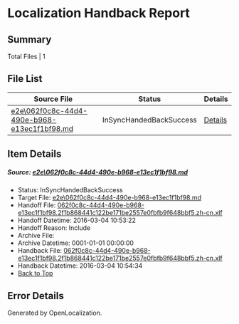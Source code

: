 # <a name='report-top'></a> Localization Handback Report

## Summary
 Total Files | 1

## File List
 Source File | Status | Details 
 ----------- | ------ | ------- 
 [e2e\062f0c8c-44d4-490e-b968-e13ec1f1bf98.md](https://github.com/OpenLocalizationTest/oltest/blob/0c639f951df8bac0dce8ec6878e28a646e56dc44/e2e/062f0c8c-44d4-490e-b968-e13ec1f1bf98.md) | InSyncHandedBackSuccess | [Details](#99b04a727238871e87c19f0d2d36c5ffd1d155673)

## Item Details
##### <a name='99b04a727238871e87c19f0d2d36c5ffd1d155673'></a> Source: [e2e\062f0c8c-44d4-490e-b968-e13ec1f1bf98.md](https://github.com/OpenLocalizationTest/oltest/blob/0c639f951df8bac0dce8ec6878e28a646e56dc44/e2e/062f0c8c-44d4-490e-b968-e13ec1f1bf98.md)
* Status: InSyncHandedBackSuccess
* Target File: [e2e\062f0c8c-44d4-490e-b968-e13ec1f1bf98.md](https://github.com/OpenLocalizationTestOrg/oltest.zh-cn/blob/1fb1ee60c6e93c08988447cdc0f739638b922fdf/e2e/062f0c8c-44d4-490e-b968-e13ec1f1bf98.md)
* Handoff File: [062f0c8c-44d4-490e-b968-e13ec1f1bf98.2f1b868441c122be171be2557e0fbfb9f648bbf5.zh-cn.xlf](https://github.com/OpenLocalizationTestOrg/olhandoff/blob/a2628f92cace951afdeec3943637fa1bc6855cd0/ol-handoff/OpenLocalizationTestOrg/oltest.zh-cn/qimu/ht/062f0c8c-44d4-490e-b968-e13ec1f1bf98.2f1b868441c122be171be2557e0fbfb9f648bbf5.zh-cn.xlf)
* Handoff Datetime: 2016-03-04 10:53:22
* Handoff Reason: Include
* Archive File: 
* Archive Datetime: 0001-01-01 00:00:00
* Handback File: [062f0c8c-44d4-490e-b968-e13ec1f1bf98.2f1b868441c122be171be2557e0fbfb9f648bbf5.zh-cn.xlf](https://github.com/OpenLocalizationTestOrg/olhandback/blob/5027c58e77d2b5dbb0b378c9053b12b28d6c8b21/ol-handback/OpenLocalizationTestOrg/oltest.zh-cn/qimu/ht/062f0c8c-44d4-490e-b968-e13ec1f1bf98.2f1b868441c122be171be2557e0fbfb9f648bbf5.zh-cn.xlf)
* Handback Datetime: 2016-03-04 10:54:34
* [Back to Top](#report-top)


## Error Details

Generated by OpenLocalization.
